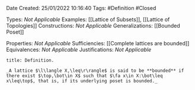 <br />
<br />

Date Created: 25/01/2022 10:16:40
Tags: #Definition #Closed 

Types: _Not Applicable_
Examples: [[Lattice of Subsets]], [[Lattice of Topologies]] 
Constructions: _Not Applicable_
Generalizations: [[Bounded Poset]]

Properties: _Not Applicable_
Sufficiencies: [[Complete lattices are bounded]]
Equivalences: _Not Applicable_
Justifications: _Not Applicable_

``` ad-Definition
title: Definition.

_A lattice $\l\langle X,\leq\r\rangle$ is said to be **bounded** if there exist $\top,\bot\in X$ such that $\fa x\in X:\bot\leq x\leq\top$, that is, if its underlying poset is bounded._

```
